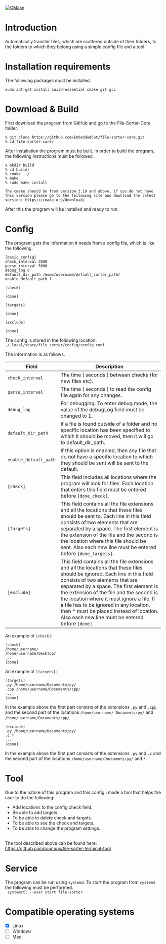 [![CMake](https://github.com/rounnus/File-Sorter-Core/actions/workflows/File-Sorter-Core%20Build.yml/badge.svg?branch=main)](https://github.com/rounnus/File-Sorter-Core/actions/workflows/File-Sorter-Core%20Build.yml)

# Introduction

Automatically transfer files, which are scattered outside of their folders, to the folders to which they belong using a simple config file and a tool.

# Installation requirements
The following packages must be installed.<br>
```
sudo apt-get install build-essential cmake git gcc
```

# Download & Build

First download the program from GitHub and go to the File-Sorter-Core folder.

```
% git clone https://github.com/EmbeddedCat/file-sorter-core.git
% cd file-sorter-core/
```

After installation the program must be built. In order to build the program, the following instructions must be
followed.<br>

```
% mkdir build
% cd build/
% cmake ../
% make
% sudo make install
```

`
The cmake should be from version 3.19 and above, if you do not have this version please go to the following site and download the latest version:
https://cmake.org/download/
`

After this the program will be installed and ready to run.

# Config

The program gets the information it needs from a config file, which is like the following.

```
[basic_config]
check_interval 3000
parse_interval 5000
debug_log 0
default_dir_path /home/username/default_sorter_path/
enable_default_path 1

[check]

[done]

[targets]

[done]

[exclude]

[done]
```
The config is stored in the following location:<br>
`~/.local/share/file_sorter/config/config.conf`

The information is as follows.<br>

Field |  Description
---------|--------------
`check_interval` | The time ( seconds ) between checks (for new files etc).
`parse_interval` | The time ( seconds ) to read the config file again for any changes.
`debug_log` | For debugging. To enter debug mode, the value of the debugLog field must be changed to 1.
`default_dir_path` | If a file is found outside of a folder and no specific location has been specified to which it should be moved, then it will go to default_dir_path.
`enable_default_path` | If this option is enabled, then any file that do not have a specific location to which they should be sent will be sent to the default.
`[check]` | This field includes all locations where the program will look for files. Each location that enters this field must be entered before `[done_check]`.
`[targets]` | This field contains all the file extensions and all the locations that these files should be sent to. Each line in this field consists of two elements that are separated by a space. The first element is the extension of the file and the second is the location where this file should be sent. Also each new line must be entered before `[done_targets]`.
`[exclude]` | This field contains all the file extensions and all the locations that these files should be ignored. Each line in this field consists of two elements that are separated by a space. The first element is the extension of the file and the second is the location where it must ignore a file. If a file has to be ignored in any location, then * must be placed instead of location. Also each new line must be entered before `[done]`.

An example of `[check]`:<br>

```
[check]
/home/username/
/home/username/Desktop/
...
[done]
```

An example of `[targets]`:<br>

```
[targets]
.py /home/username/Documents/py/
.cpp /home/username/Documents/cpp/
...
[done]
```

In the example above the first part consists of the extensions `.py` and `.cpp` and the second part of the
locations `/home/username/ Documents/py/` and `/home/username/Documents/cpp/`.

```
[exclude]
.py /home/username/Documents/py/
.c *
...
[done]
```

In the example above the first part consists of the extensions `.py` and `.c` and the second part of the
locations `/home/username/Documents/py/` and `*`.

# Tool
Due to the nature of this program and this config i made a tool that helps the user to do the following:<br>
   - Add locations to the config check field.<br>
   - Be able to add targets.<br>
   - To be able to delete check and targets.<br>
   - To be able to see the check and targets.<br>
   - To be able to change the program settings.<br><br>

The tool described above can be found here:<br>
https://github.com/rounnus/file-sorter-terminal-tool

# Service

The program can be run using `systemd`. To start the program from `systemd` the following must be performed.<br>
``` systemctl --user start file-sorter```

# Compatible operating systems
- [X] Linux
- [ ] Windows
- [ ] Mac
